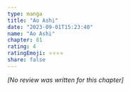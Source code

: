 ```yaml
---
type: manga
title: "Ao Ashi"
date: "2023-09-01T15:23:40"
name: "Ao Ashi"
chapter: 81
rating: 4
ratingEmoji: ⭐️⭐️⭐️⭐️
share: false
---
```


*[No review was written for this chapter]*
